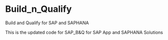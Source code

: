 # Build_n_Qualify
Build and Qualify for SAP and SAPHANA

This is the updated code for SAP_B&Q for SAP App and SAPHANA Solutions
